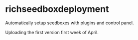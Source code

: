 richseedboxdeployment
=====================

Automatically setup seedboxes with plugins and control panel.


Uploading the first version first week of April.
